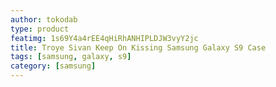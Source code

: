 ```yaml
---
author: tokodab
type: product
featimg: 1s69Y4a4rEE4qHiRhANHIPLDJW3vyY2jc
title: Troye Sivan Keep On Kissing Samsung Galaxy S9 Case
tags: [samsung, galaxy, s9]
category: [samsung]
---
```

